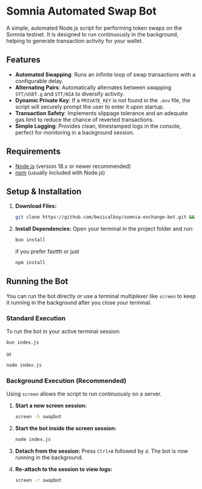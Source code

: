 # Somnia Automated Swap Bot

A simple, automated Node.js script for performing token swaps on the Somnia testnet. It is designed to run continuously in the background, helping to generate transaction activity for your wallet.

## Features

- **Automated Swapping**: Runs an infinite loop of swap transactions with a configurable delay.
- **Alternating Pairs**: Automatically alternates between swapping `STT/USDT.g` and `STT/NIA` to diversify activity.
- **Dynamic Private Key**: If a `PRIVATE_KEY` is not found in the `.env` file, the script will securely prompt the user to enter it upon startup.
- **Transaction Safety**: Implements slippage tolerance and an adequate gas limit to reduce the chance of reverted transactions.
- **Simple Logging**: Provides clean, timestamped logs in the console, perfect for monitoring in a background session.

## Requirements

- [Node.js](https://nodejs.org/) (version 18.x or newer recommended)
- [npm](https://www.npmjs.com/) (usually included with Node.js)

## Setup & Installation

1.  **Download Files:**
     ```bash
    git clone https://github.com/bezicalboy/somnia-exchange-bot.git && cd somnia-exchange-bot
    ```

2.  **Install Dependencies:**
    Open your terminal in the project folder and run:
    ```bash
    bun install
    ```
    if you prefer fastttt
    or just
    ```bash
    npm install
    ```

## Running the Bot

You can run the bot directly or use a terminal multiplexer like `screen` to keep it running in the background after you close your terminal.

### Standard Execution

To run the bot in your active terminal session:
```bash
bun index.js
```
or
```bash
node index.js
```

### Background Execution (Recommended)

Using `screen` allows the script to run continuously on a server.

1.  **Start a new screen session:**
    ```bash
    screen -S swapbot
    ```

2.  **Start the bot inside the screen session:**
    ```bash
    node index.js
    ```

3.  **Detach from the session:**
    Press `Ctrl+A` followed by `d`. The bot is now running in the background.

4.  **Re-attach to the session to view logs:**
    ```bash
    screen -r swapbot
    ```
